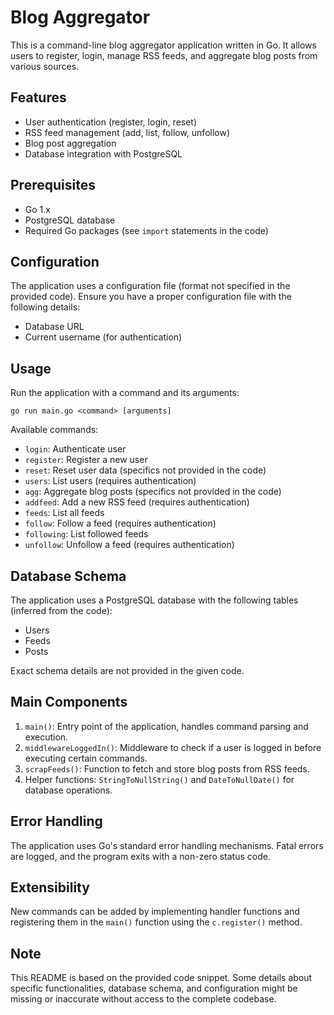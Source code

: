 # Blog Aggregator

This is a command-line blog aggregator application written in Go. It allows users to register, login, manage RSS feeds, and aggregate blog posts from various sources.

## Features

- User authentication (register, login, reset)
- RSS feed management (add, list, follow, unfollow)
- Blog post aggregation
- Database integration with PostgreSQL

## Prerequisites

- Go 1.x
- PostgreSQL database
- Required Go packages (see `import` statements in the code)

## Configuration

The application uses a configuration file (format not specified in the provided code). Ensure you have a proper configuration file with the following details:

- Database URL
- Current username (for authentication)

## Usage

Run the application with a command and its arguments:

```
go run main.go <command> [arguments]
```

Available commands:

- `login`: Authenticate user
- `register`: Register a new user
- `reset`: Reset user data (specifics not provided in the code)
- `users`: List users (requires authentication)
- `agg`: Aggregate blog posts (specifics not provided in the code)
- `addfeed`: Add a new RSS feed (requires authentication)
- `feeds`: List all feeds
- `follow`: Follow a feed (requires authentication)
- `following`: List followed feeds
- `unfollow`: Unfollow a feed (requires authentication)

## Database Schema

The application uses a PostgreSQL database with the following tables (inferred from the code):

- Users
- Feeds
- Posts

Exact schema details are not provided in the given code.

## Main Components

1. `main()`: Entry point of the application, handles command parsing and execution.
2. `middlewareLoggedIn()`: Middleware to check if a user is logged in before executing certain commands.
3. `scrapFeeds()`: Function to fetch and store blog posts from RSS feeds.
4. Helper functions: `StringToNullString()` and `DateToNullDate()` for database operations.

## Error Handling

The application uses Go's standard error handling mechanisms. Fatal errors are logged, and the program exits with a non-zero status code.

## Extensibility

New commands can be added by implementing handler functions and registering them in the `main()` function using the `c.register()` method.

## Note

This README is based on the provided code snippet. Some details about specific functionalities, database schema, and configuration might be missing or inaccurate without access to the complete codebase.
